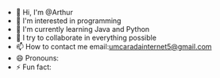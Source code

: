 - 👋 Hi, I'm @Arthur
- 👀 I'm interested in programming
- 🌱 I'm currently learning Java and Python
- 💞️ I try to collaborate in everything possible
- 📫 How to contact me 
email:umcaradainternet5@gmail.com
- 😄 Pronouns:
- ⚡ Fun fact:

<!---
Arthur1012-dev/Arthur1012-dev is a ✨ special ✨ repository because its `README.md` (this file) appears in its GitHub profile.
You can click the Preview link to see your changes.
--->
